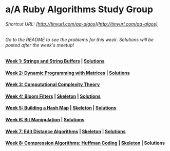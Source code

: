 # a/A Ruby Algorithms Study Group
###### Shortcut URL: [http://tinyurl.com/aa-algos](http://tinyurl.com/aa-algos)


###### Go to the README to see the problems for this week. Solutions will be posted after the week's meetup!
#### [Week 1: Strings and String Buffers](week1_strings.md) | [Solutions](week1_solutions.md)
#### [Week 2: Dynamic Programming with Matrices](week2_dynamic_programming.md) | [Solutions](week2_solutions.md)
#### [Week 3: Computational Complexity Theory](week3_computational_complexity.md)
#### [Week 4: Bloom Filters](week4_bloom_filters.md) | [Skeleton](lib/week4_bloom_filter/week4_bloom_filter.zip) | [Solutions](week4_solutions.rb)
#### [Week 5: Building a Hash Map](week5_hash_maps.md) | [Skeleton](lib/week5_hash_map/skeleton.zip) | [Solutions](lib/week5_hash_map/solution/lib)
#### [Week 6: Bit Manipulation](week6_bit_manipulation.md) | [Solutions](week6_solutions.md)
#### [Week 7: Edit Distance Algorithms](week7_edit_distance.md) | [Skeleton](lib/week7_edit_distance/skeleton.zip) | [Solutions](week7_solutions.md)
#### [Week 8: Compression Algorithms: Huffman Coding](week8_huffman_coding.md) | [Skeleton](lib/week8_huffman_coding/skeleton.zip) | Solutions

